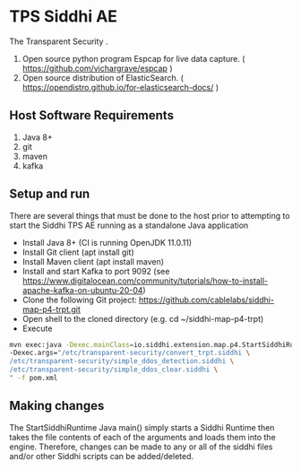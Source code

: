 # TPS Siddhi AE

The Transparent Security .

1. Open source python program Espcap for live data capture. ( https://github.com/vichargrave/espcap )
2. Open source distribution of ElasticSearch. ( https://opendistro.github.io/for-elasticsearch-docs/ )

## Host Software Requirements
1. Java 8+
1. git
1. maven
1. kafka

## Setup and run 
There are several things that must be done to the host prior to attempting to start
the Siddhi TPS AE running as a standalone Java application

- Install Java 8+ (CI is running OpenJDK 11.0.11)
- Install Git client (apt install git)
- Install Maven client (apt install maven)
- Install and start Kafka to port 9092 (see https://www.digitalocean.com/community/tutorials/how-to-install-apache-kafka-on-ubuntu-20-04)
- Clone the following Git project: https://github.com/cablelabs/siddhi-map-p4-trpt.git
- Open shell to the cloned directory (e.g. cd ~/siddhi-map-p4-trpt)
- Execute
```bash
mvn exec:java -Dexec.mainClass=io.siddhi.extension.map.p4.StartSiddhiRuntime \
-Dexec.args="/etc/transparent-security/convert_trpt.siddhi \
/etc/transparent-security/simple_ddos_detection.siddhi \
/etc/transparent-security/simple_ddos_clear.siddhi \
" -f pom.xml
```

## Making changes
The StartSiddhiRuntime Java main() simply starts a Siddhi Runtime then takes
the file contents of each of the arguments and loads them into the engine.
Therefore, changes can be made to any or all of the siddhi files and/or other
Siddhi scripts can be added/deleted.
